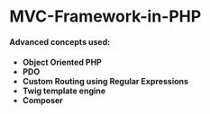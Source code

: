 # MVC-Framework-in-PHP
<h4>Advanced concepts used:<h4>
<ul>
  <li>Object Oriented PHP</li>
  <li>PDO</li>
  <li>Custom Routing using Regular Expressions</li>
  <li>Twig template engine</li>
  <li>Composer</li>
</ul>